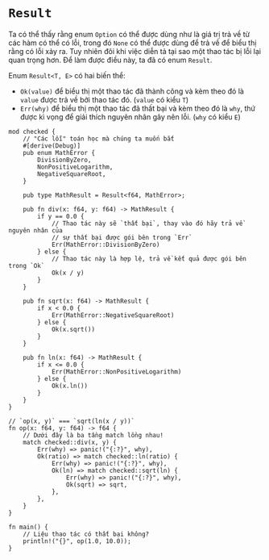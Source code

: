 # `Result`

Ta có thể thấy rằng enum `Option` có thể được dùng như là giá trị trả về từ các hàm có thể có lỗi,
trong đó `None` có thể được dùng để trả về để biểu thị rằng có lỗi xảy ra. Tuy nhiên đôi khi việc diễn tả tại sao
một thao tác bị lỗi lại quan trọng hơn. Để làm được điều này, ta đã có enum `Result`.

Enum `Result<T, E>` có hai biến thể:

- `Ok(value)` để biểu thị một thao tác đã thành công và kèm theo đó là
  `value` được trả về bởi thao tác đó. (`value` có kiểu `T`)
- `Err(why)` để biểu thị một thao tác đã thất bại và kèm theo đó là `why`, thứ
  được kì vọng để giải thích nguyên nhân gây nên lỗi. (`why` có kiểu `E`)

```rust,editable,ignore,mdbook-runnable
mod checked {
    // "Các lỗi" toán học mà chúng ta muốn bắt
    #[derive(Debug)]
    pub enum MathError {
        DivisionByZero,
        NonPositiveLogarithm,
        NegativeSquareRoot,
    }

    pub type MathResult = Result<f64, MathError>;

    pub fn div(x: f64, y: f64) -> MathResult {
        if y == 0.0 {
            // Thao tác này sẽ `thất bại`, thay vào đó hãy trả về nguyên nhân của
            // sự thất bại được gói bên trong `Err`
            Err(MathError::DivisionByZero)
        } else {
            // Thao tác này là hợp lệ, trả về kết quả được gói bên trong `Ok`
            Ok(x / y)
        }
    }

    pub fn sqrt(x: f64) -> MathResult {
        if x < 0.0 {
            Err(MathError::NegativeSquareRoot)
        } else {
            Ok(x.sqrt())
        }
    }

    pub fn ln(x: f64) -> MathResult {
        if x <= 0.0 {
            Err(MathError::NonPositiveLogarithm)
        } else {
            Ok(x.ln())
        }
    }
}

// `op(x, y)` === `sqrt(ln(x / y))`
fn op(x: f64, y: f64) -> f64 {
    // Dưới đây là ba tầng match lồng nhau!
    match checked::div(x, y) {
        Err(why) => panic!("{:?}", why),
        Ok(ratio) => match checked::ln(ratio) {
            Err(why) => panic!("{:?}", why),
            Ok(ln) => match checked::sqrt(ln) {
                Err(why) => panic!("{:?}", why),
                Ok(sqrt) => sqrt,
            },
        },
    }
}

fn main() {
    // Liệu thao tác có thất bại không?
    println!("{}", op(1.0, 10.0));
}
```
